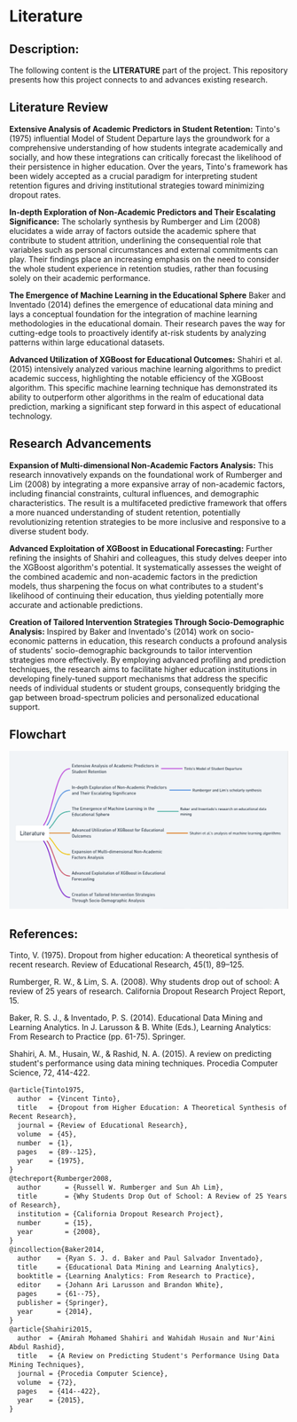 # Literature

## Description:

The following content is the **LITERATURE** part of the project. This repository presents how this project connects to and advances existing research.  

## Literature Review

**Extensive Analysis of Academic Predictors in Student Retention:**
Tinto's (1975) influential Model of Student Departure lays the groundwork for a comprehensive understanding of how students integrate academically and socially, and how these integrations can critically forecast the likelihood of their persistence in higher education. Over the years, Tinto's framework has been widely accepted as a crucial paradigm for interpreting student retention figures and driving institutional strategies toward minimizing dropout rates.

**In-depth Exploration of Non-Academic Predictors and Their Escalating Significance:**
The scholarly synthesis by Rumberger and Lim (2008) elucidates a wide array of factors outside the academic sphere that contribute to student attrition, underlining the consequential role that variables such as personal circumstances and external commitments can play. Their findings place an increasing emphasis on the need to consider the whole student experience in retention studies, rather than focusing solely on their academic performance.

**The Emergence of Machine Learning in the Educational Sphere**
Baker and Inventado (2014) defines the emergence of educational data mining and lays a conceptual foundation for the integration of machine learning methodologies in the educational domain. Their research paves the way for cutting-edge tools to proactively identify at-risk students by analyzing patterns within large educational datasets.

**Advanced Utilization of XGBoost for Educational Outcomes:**
Shahiri et al. (2015) intensively analyzed various machine learning algorithms to predict academic success, highlighting the notable efficiency of the XGBoost algorithm. This specific machine learning technique has demonstrated its ability to outperform other algorithms in the realm of educational data prediction, marking a significant step forward in this aspect of educational technology.

## Research Advancements

**Expansion of Multi-dimensional Non-Academic Factors Analysis:**
This research innovatively expands on the foundational work of Rumberger and Lim (2008) by integrating a more expansive array of non-academic factors, including financial constraints, cultural influences, and demographic characteristics. The result is a multifaceted predictive framework that offers a more nuanced understanding of student retention, potentially revolutionizing retention strategies to be more inclusive and responsive to a diverse student body.

**Advanced Exploitation of XGBoost in Educational Forecasting:**
Further refining the insights of Shahiri and colleagues, this study delves deeper into the XGBoost algorithm's potential. It systematically assesses the weight of the combined academic and non-academic factors in the prediction models, thus sharpening the focus on what contributes to a student's likelihood of continuing their education, thus yielding potentially more accurate and actionable predictions.

**Creation of Tailored Intervention Strategies Through Socio-Demographic Analysis:**
Inspired by Baker and Inventado's (2014) work on socio-economic patterns in education, this research conducts a profound analysis of students' socio-demographic backgrounds to tailor intervention strategies more effectively. By employing advanced profiling and prediction techniques, the research aims to facilitate higher education institutions in developing finely-tuned support mechanisms that address the specific needs of individual students or student groups, consequently bridging the gap between broad-spectrum policies and personalized educational support.

## Flowchart
<img src="Flowchart.png" alt="Flowchart">

## References:

Tinto, V. (1975). Dropout from higher education: A theoretical synthesis of recent research. Review of Educational Research, 45(1), 89–125.

Rumberger, R. W., & Lim, S. A. (2008). Why students drop out of school: A review of 25 years of research. California Dropout Research Project Report, 15.

Baker, R. S. J., & Inventado, P. S. (2014). Educational Data Mining and Learning Analytics. In J. Larusson & B. White (Eds.), Learning Analytics: From Research to Practice (pp. 61-75). Springer.

Shahiri, A. M., Husain, W., & Rashid, N. A. (2015). A review on predicting student's performance using data mining techniques. Procedia Computer Science, 72, 414-422.

```
@article{Tinto1975,
  author  = {Vincent Tinto},
  title   = {Dropout from Higher Education: A Theoretical Synthesis of Recent Research},
  journal = {Review of Educational Research},
  volume  = {45},
  number  = {1},
  pages   = {89--125},
  year    = {1975},
}
@techreport{Rumberger2008,
  author      = {Russell W. Rumberger and Sun Ah Lim},
  title       = {Why Students Drop Out of School: A Review of 25 Years of Research},
  institution = {California Dropout Research Project},
  number      = {15},
  year        = {2008},
}
@incollection{Baker2014,
  author    = {Ryan S. J. d. Baker and Paul Salvador Inventado},
  title     = {Educational Data Mining and Learning Analytics},
  booktitle = {Learning Analytics: From Research to Practice},
  editor    = {Johann Ari Larusson and Brandon White},
  pages     = {61--75},
  publisher = {Springer},
  year      = {2014},
}
@article{Shahiri2015,
  author  = {Amirah Mohamed Shahiri and Wahidah Husain and Nur'Aini Abdul Rashid},
  title   = {A Review on Predicting Student's Performance Using Data Mining Techniques},
  journal = {Procedia Computer Science},
  volume  = {72},
  pages   = {414--422},
  year    = {2015},
}
```
